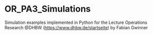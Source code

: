 # OR_PA3_Simulations
Simulation examples implemented in Python for the Lecture Operations Research @DHBW (https://www.dhbw.de/startseite) by Fabian Gwinner
